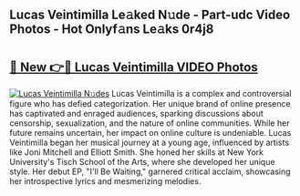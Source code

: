 ## Lucas Veintimilla Le𝚊ked N𝚞de - Part-udc Video Photos - Hot Onlyf𝚊ns Le𝚊ks 0r4j8

# <h2><a href="http://ac41420.deff.icu/?id=Lucas+Veintimilla">🔗 New 👉🔴 Lucas Veintimilla VIDEO Photos</a></h2>

[![Lucas Veintimilla N𝚞des](https://i.imgur.com/rIISA9y.gif)](http://ac41420.deff.icu/?id=Lucas+Veintimilla)
Lucas Veintimilla is a complex and controversial figure who has defied categorization. Her unique brand of online presence has captivated and enraged audiences, sparking discussions about censorship, sexualization, and the nature of online communities. While her future remains uncertain, her impact on online culture is undeniable. Lucas Veintimilla began her musical journey at a young age, influenced by artists like Joni Mitchell and Elliott Smith. She honed her skills at New York University's Tisch School of the Arts, where she developed her unique style. Her debut EP, "I'll Be Waiting," garnered critical acclaim, showcasing her introspective lyrics and mesmerizing melodies.
